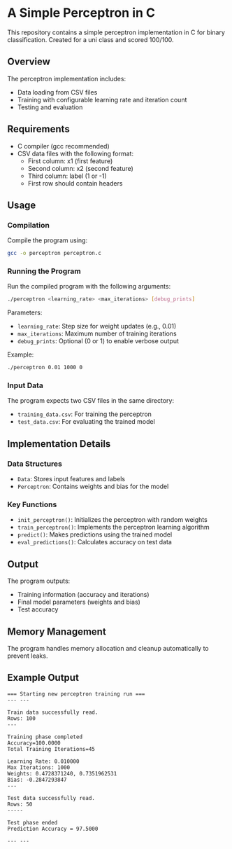 # A Simple Perceptron in C

This repository contains a simple perceptron implementation in C for binary classification. Created for a uni class and scored 100/100.

## Overview

The perceptron implementation includes:
- Data loading from CSV files
- Training with configurable learning rate and iteration count
- Testing and evaluation

## Requirements

- C compiler (gcc recommended)
- CSV data files with the following format:
  - First column: x1 (first feature)
  - Second column: x2 (second feature)
  - Third column: label (1 or -1)
  - First row should contain headers

## Usage

### Compilation

Compile the program using:

```bash
gcc -o perceptron perceptron.c
```

### Running the Program

Run the compiled program with the following arguments:

```bash
./perceptron <learning_rate> <max_iterations> [debug_prints]
```

Parameters:
- `learning_rate`: Step size for weight updates (e.g., 0.01)
- `max_iterations`: Maximum number of training iterations
- `debug_prints`: Optional (0 or 1) to enable verbose output

Example:
```bash
./perceptron 0.01 1000 0
```

### Input Data

The program expects two CSV files in the same directory:
- `training_data.csv`: For training the perceptron
- `test_data.csv`: For evaluating the trained model

## Implementation Details

### Data Structures

- `Data`: Stores input features and labels
- `Perceptron`: Contains weights and bias for the model

### Key Functions

- `init_perceptron()`: Initializes the perceptron with random weights
- `train_perceptron()`: Implements the perceptron learning algorithm
- `predict()`: Makes predictions using the trained model
- `eval_predictions()`: Calculates accuracy on test data

## Output

The program outputs:
- Training information (accuracy and iterations)
- Final model parameters (weights and bias)
- Test accuracy

## Memory Management

The program handles memory allocation and cleanup automatically to prevent leaks.

## Example Output

```
=== Starting new perceptron training run ===
--- ---

Train data successfully read.
Rows: 100
---

Training phase completed
Accuracy=100.0000 
Total Training Iterations=45

Learning Rate: 0.010000
Max Iterations: 1000
Weights: 0.4728371240, 0.7351962531
Bias: -0.2847293847
---

Test data successfully read.
Rows: 50
-----

Test phase ended
Prediction Accuracy = 97.5000

--- ---
```
